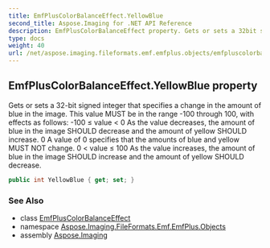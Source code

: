 ```yaml
---
title: EmfPlusColorBalanceEffect.YellowBlue
second_title: Aspose.Imaging for .NET API Reference
description: EmfPlusColorBalanceEffect property. Gets or sets a 32bit signed integer that specifies a change in the amount of blue in the image. This value MUST be in the range 100 through 100 with effects as follows 100  value  0 As the value decreases the amount of blue in the image SHOULD decrease and the amount of yellow SHOULD increase. 0 A value of 0 specifies that the amounts of blue and yellow MUST NOT change. 0  value  100 As the value increases the amount of blue in the image SHOULD increase and the amount of yellow SHOULD decrease
type: docs
weight: 40
url: /net/aspose.imaging.fileformats.emf.emfplus.objects/emfpluscolorbalanceeffect/yellowblue/
---
```

## EmfPlusColorBalanceEffect.YellowBlue property

Gets or sets a 32-bit signed integer that specifies a change in the amount of blue in the image. This value MUST be in the range -100 through 100, with effects as follows: -100 ≤ value &lt; 0 As the value decreases, the amount of blue in the image SHOULD decrease and the amount of yellow SHOULD increase. 0 A value of 0 specifies that the amounts of blue and yellow MUST NOT change. 0 &lt; value ≤ 100 As the value increases, the amount of blue in the image SHOULD increase and the amount of yellow SHOULD decrease.

```csharp
public int YellowBlue { get; set; }
```

### See Also

* class [EmfPlusColorBalanceEffect](../)
* namespace [Aspose.Imaging.FileFormats.Emf.EmfPlus.Objects](../../emfpluscolorbalanceeffect/)
* assembly [Aspose.Imaging](../../../)


